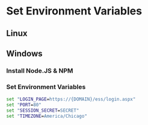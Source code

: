 # Set Environment Variables

## Linux

## Windows

### Install Node.JS & NPM

### Set Environment Variables

```cmd
set "LOGIN_PAGE=https://{DOMAIN}/ess/login.aspx"
set "PORT=80"
set "SESSION_SECRET=SECRET"
set "TIMEZONE=America/Chicago"
```

